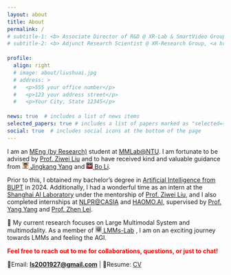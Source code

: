 ```yaml
---
layout: about
title: About
permalink: /
# subtitle-1: <b> Associate Director of R&D @ XR-Lab & SmartVideo Group, <a href='https://www.sensetime.com/en'>SenseTime Group Inc.</a></b>
# subtitle-2: <b> Adjunct Research Scientist @ XR-Research Group, <a href='https://www.shlab.org.cn/'>Shanghai AI Lab.</a></b>

profile:
  align: right
  # image: about/liushuai.jpg
  # address: >
  #   <p>555 your office number</p>
  #   <p>123 your address street</p>
  #   <p>Your City, State 12345</p>

news: true  # includes a list of news items
selected_papers: true # includes a list of papers marked as "selected={true}"
social: true  # includes social icons at the bottom of the page
---
```


<!--

Write your biography here. Tell the world about yourself. Link to your favorite [subreddit](http://reddit.com). You can put a picture in, too. The code is already in, just name your picture `prof_pic.jpg` and put it in the `img/` folder.

Put your address / P.O. box / other info right below your picture. You can also disable any these elements by editing `profile` property of the YAML header of your `_pages/about.md`. Edit `_bibliography/papers.bib` and Jekyll will render your [publications page](/al-folio/publications/) automatically.

Link to your social media connections, too. This theme is set up to use [Font Awesome icons](http://fortawesome.github.io/Font-Awesome/) and [Academicons](https://jpswalsh.github.io/academicons/), like the ones below. Add your Facebook, Twitter, LinkedIn, Google Scholar, or just disable all of them.
 -->

<!-- **About** -->

<!-- <p>Hey, thanks for stopping by! &#128516;</p> -->

I am an [MEng (by Research)](https://www.ntu.edu.sg/education/graduate-programme/ccds-master-of-engineering) student at [MMLab@NTU](https://www.mmlab-ntu.com/). I am fortunate to be advised by [Prof. Ziwei Liu](https://liuziwei7.github.io/) and to have received kind and valuable guidance from [<img src="assets/img/about/jingkang.png" width="3%"/> Jingkang Yang](https://jingkang50.github.io/) and [<img src="assets/img/about/boli.png" width="3%"/> Bo Li](https://brianboli.com/).

Prior to this, I obtained my bachelor’s degree in [Artificial Intelligence from BUPT](https://ai.bupt.edu.cn/) in 2024. Additionally, I had a wonderful time as an intern at the [Shanghai AI Laboratory](https://www.shlab.org.cn/) under the mentorship of [Prof. Ziwei Liu](https://liuziwei7.github.io/), and I also completed internships at [NLPR@CASIA](https://nlpr.ia.ac.cn/en) and [HAOMO.AI](https://haomo.ai/), supervised by [Prof. Yang Yang](https://scholar.google.com/citations?hl=zh-TW&user=YU-yRMsAAAAJ)  and [Prof. Zhen Lei](https://scholar.google.com/citations?user=cuJ3QG8AAAAJ&hl=zh-TW).

🔭 My current research focuses on Large Multimodal System and multimodality.
As a member of  [<img src="assets/img/about/lmms_lab.jpg" width="3%"/> LMMs-Lab](https://lmms-lab.github.io/) , I am on an exciting journey towards LMMs and feeling the AGI.


<strong style="color:red;">Feel free to reach out to me for collaborations, questions, or just to chat!</strong>

📧Email: **ls2001927@gmail.com**   | 📄Resume: [CV](assets/pdf/Liushuai.pdf)

<script type="text/javascript" id="clustrmaps" src="//clustrmaps.com/map_v2.js?d=yeMfAokBZdWpAQi14PW166Qrsiw-GSecTikyJ6xpNtc"></script>

